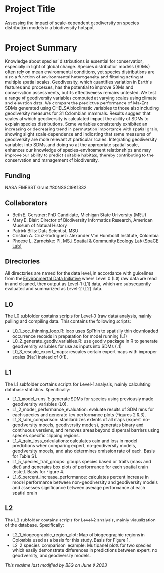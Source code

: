 # Project Title
Assessing the impact of scale-dependent geodiversity on species distribution models in a biodiversity hotspot

# Project Summary
 Knowledge about species’ distributions is essential for conservation, especially in light of global change. Species distribution models (SDMs) often rely on mean environmental conditions, yet species distributions are also a function of environmental heterogeneity and filtering acting at multiple spatial scales. Geodiversity, which quantifies variation in Earth's features and processes, has the potential to improve SDMs and conservation assessments, but its effectiveness remains untested. We test a range of geodiversity variables computed at varying scales using climate and elevation data. We compare the predictive performance of MaxEnt SDMs generated using CHELSA bioclimatic variables to those also including geodiversity measures for 31 Colombian mammals. Results suggest that scales at which geodiversity is calculated impact the ability of SDMs to explain species distributions. Some variables consistently exhibited an increasing or decreasing trend in permutation importance with spatial grain, showing slight scale-dependence and indicating that some measures of geodiversity are more relevant at particular scales. Integrating geodiversity variables into SDMs, and doing so at the appropriate spatial scale, enhances our knowledge of species-environment relationships and may improve our ability to predict suitable habitats, thereby contributing to the conservation and management of biodiversity.

## Funding
NASA FINESST Grant #80NSSC19K1332

## Collaborators
- Beth E. Gerstner: PhD Candidate, Michigan State University (MSU)
- Mary E. Blair: Director of Biodiversity Informatics Research, American Museum of Natural History
- Patrick Bills: Data Scientist, MSU
- Cristian A. Cruz-Rodriguez: Alexander Von Humboldt Institute, Colombia
- Phoebe L. Zarnetske: PI, [MSU Spatial & Community Ecology Lab (SpaCE Lab)](http://www.communityecologylab.com)

## Directories

All directories are named for the data level, in accordance with guidelines from the [Environmental Data Initiative](http://www.environmentaldatainitiative.org) where Level 0 (L0) raw data are read in and cleaned, then output as Level-1 (L1) data, which are subsequently evaluated and summarized as Level-2 (L2) data.

## L0

The L0 subfolder contains scripts for Level-0 (raw data) analysis, mainly pulling and compiling data. This contains the following scripts: 

- L0_1_occ_thinning_loop.R: loop uses SpThin to spatially thin downloaded occurrence records in preparation for model running (L1)
- L0_2_generate_geodiv_variables.R: use geodiv package in R to generate geodiversity variables for use as inputs into SDMs (L1)
- L0_3_rescale_expert_maps: rescales certain expert maps with improper scales (Na:1 instead of 0:1).


## L1
The L1 subfolder contains scripts for Level-1 analysis, mainly calculating database statistics. Specifically:

- L1_1_model_runs.R: generate SDMs for species using previously made geodiversity variables (L0).
- L1_2_model_performance_evaluation: evaluate results of SDM runs for each species and generate key performance plots (Figures 2 & 3).
- L1_3_sdm_comparison: standardizes extents of all maps (expert, no-geodiversity models, geodiversity models), generates binary and continuous versions, and removes areas beyond dispersal barriers using species specific clipping regions.
- L1_4_gain_loss_calculations: calculates gain and loss in model predictions when comparing expert, no-geodiversity models, geodiversity models, and also determines omission rate of each. Basis for Table S1.
- L1_5_species_trait_groups: groups species based on traits (mass and diet) and generates box plots of performance for each spatial grain tested. Basis for Figure 4.
- L1_6_percent_increase_performance: calculates percent increase in model performance between non-geodiversity and geodiversity models and assesses significance between average performance at each spatial grain


## L2
The L2 subfolder contains scripts for Level-2 analysis, mainly visualization of the database. Specifically:

- L2_1_biogeographic_region_plot: Map of biogeographic regions in Colombia used as a basis for this study. Basis for Figure 1.
- L2_2_species_comparison_example: Multipanel plots for two species which easily demonstrate differences in predictions between expert, no geodiversity, and geodiversity models.


*This readme last modified by BEG on June 9 2023*
